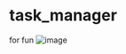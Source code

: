# task_manager
for fun
![image](https://user-images.githubusercontent.com/78008918/226779773-0fb16bcd-7d44-4761-8342-b1907df13948.png)
